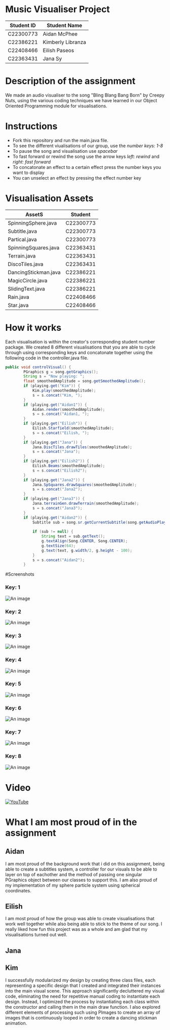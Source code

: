 # Music Visualiser Project

| Student ID | Student Name |
|-----------|-----------|
| C22300773 | Aidan McPhee |
| C22386221 | Kimberly Libranza |
| C22408466 | Eilish Paseos |
| C22363431 | Jana Sy |

# Description of the assignment

 We made an audio visualiser to the song "Bling Blang Bang Born" by Creepy Nuts, using the various coding techniques we have learned in our Object Oriented Programming module for visualisations.

# Instructions

- Fork this repository and run the main.java file.
- To see the different viualisations of our group, use the *number keys: 1-8*
- To pause the song and visualisation use *spacebar*
- To fast forward or rewind the song use the arrow keys *left: rewind* and *right: fast forward*
- To concatonate an effect to a certain effect press the number keys you want to display
- You can unselect an effect by pressing the effect number key

# Visualisation Assets

| AssetS | Student | 
|-----------|-----------|
| SpinningSphere.java | C22300773 |
| Subtitle.java | C22300773 | 
| Partical.java | C22300773 | 
| SpinningSquares.java | C22363431 | 
| Terrain.java | C22363431 | 
| DiscoTiles.java | C22363431 | 
| DancingStickman.java | C22386221 | 
| MagicCircle.java | C22386221 | 
| SlidingText.java | C22386221 | 
| Rain.java | C22408466 |
| Star.java | C22408466 |

# How it works

 Each visualisation is within the creator's corresponding student number package. We created 8 different visualisations that you are able to cycle through using corresponding keys and concatonate together using the following code in the controller.java file.

``` java
public void controlVisual() {
        PGraphics g = song.getGraphics();
        String s = "Now playing: ";
        float smoothedAmplitude = song.getSmoothedAmplitude();
        if (playing.get("Kim")) {
            Kim.play(smoothedAmplitude);
            s = s.concat("Kim, ");
        }
        if (playing.get("Aidan1")) {
            Aidan.render(smoothedAmplitude);
            s = s.concat("Aidan1, ");
        }
        if (playing.get("Eilish")) {
            Eilish.Starfield(smoothedAmplitude);
            s = s.concat("Eilish, ");
        }
        if (playing.get("Jana")) {
            Jana.DiscTiles.drawTiles(smoothedAmplitude);
            s = s.concat("Jana");
        }
        if (playing.get("Eilish2")) {
            Eilish.Beams(smoothedAmplitude);
            s = s.concat("Eilish2");
        }
        if (playing.get("Jana2")) {
            Jana.SpSquares.drawSquares(smoothedAmplitude);
            s = s.concat("Jana2");
        }
        if (playing.get("Jana3")) {
            Jana.terrainGen.drawTerrain(smoothedAmplitude);
            s = s.concat("Jana3");
        }
        if (playing.get("Aidan2")) {
            Subtitle sub = song.sr.getCurrentSubtitle(song.getAudioPlayer().position() / 1000);
        
            if (sub != null) {
                String text = sub.getText();
                g.textAlign(Song.CENTER, Song.CENTER);
                g.textSize(64);
                g.text(text, g.width/2, g.height - 100);
            }
            s = s.concat("Aidan2");
        }
```

#Screenshots

### Key: 1
![An image](images/key1.png)

### Key: 2 
![An image](images/key2.png)

### Key: 3
![An image](images/key3.png)

### Key: 4
![An image](images/key4.png)

### Key: 5
![An image](images/key5.png)

### Key: 6
![An image](images/key6.png)

### Key: 7
![An image](images/key7.png)

### Key: 8
![An image](images/key8.png)

# Video

[![YouTube](https://img.youtube.com/vi/Q63ZLfHAtJw/0.jpg)](https://youtu.be/Q63ZLfHAtJw)


# What I am most proud of in the assignment

## Aidan
I am most proud of the background work that i did on this assignment, being able to create a subtitles system, a controller for our visuals to be able to layer on top of eachother and the method of passing one singular PGraphics object between our classes to support this. I am also proud of my implementation of my sphere particle system using spherical coordinates.

## Eilish

I am most proud of how the group was able to create visualisations that work well together while also being able to stick to the theme of our song. I really liked how fun this project was as a whole and am glad that my visualisations turned out well.
## Jana

## Kim
I successfully modularized my design by creating three class files, each representing a specific design that I created and integrated their instances into the main visual scene. This approach significantly decluttered my visual code, eliminating the need for repetitive manual coding to instantiate each design. Instead, I optimized the process by instantiating each class within the constructor and calling them in the main draw function. I also explored different elements of processing such using PImages to create an array of images that is continuously looped in order to create a dancing stickman animation.
